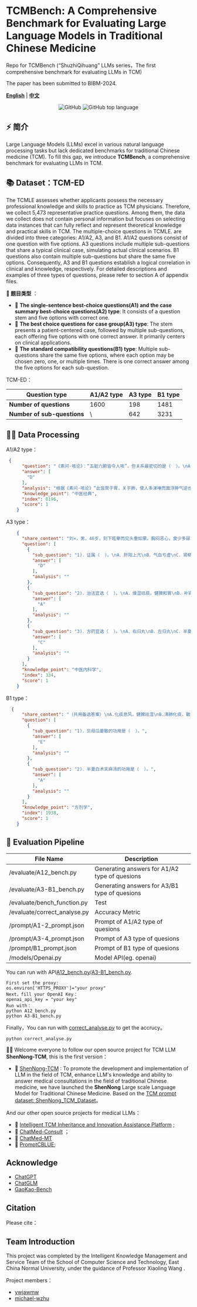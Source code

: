 # TCMBench: A Comprehensive Benchmark for Evaluating Large Language Models in Traditional Chinese Medicine
Repo for TCMBench (“ShuzhiQihuang” LLMs series，The first comprehensive benchmark for evaluating LLMs in TCM)

The paper has been submitted to BIBM-2024.

[**English**](./README.md) | [**中文**](./README_Chinese.md)

<p align="center">
    <img alt="GitHub" src="https://img.shields.io/github/license/ymcui/Chinese-LLaMA-Alpaca.svg?color=blue&style=flat-square">
    <img alt="GitHub top language" src="https://img.shields.io/github/languages/top/ymcui/Chinese-LLaMA-Alpaca">
</p>

## ⚡ 简介
Large Language Models (LLMs) excel in various natural language processing tasks but lack dedicated benchmarks for traditional Chinese medicine (TCM). To fill this gap, we introduce **TCMBench**, a comprehensive benchmark for evaluating LLMs in TCM. 


## 📚 Dataset：TCM-ED
The TCMLE assesses whether applicants possess the necessary professional knowledge and skills to practice as TCM physicians. Therefore, we collect 5,473 representative practice questions. Among them, the data we collect does not contain personal information but focuses on selecting data instances that can fully reflect and represent theoretical knowledge and practical skills in TCM. The multiple-choice questions in TCMLE. are divided into three categories: A1/A2, A3, and B1. A1/A2 questions consist of one question with five options. A3 questions include multiple sub-questions that share a typical clinical case, simulating actual clinical scenarios. B1 questions also contain multiple sub-questions but share the same five options. Consequently, A3 and B1 questions establish a logical correlation in clinical and knowledge, respectively. For detailed descriptions and examples of three types of questions, please refer to section A of appendix files.

**🔎 题目类型** ：
- 🚀 **The single-sentence best-choice questions(A1) and the case summary best-choice questions(A2) type**: It consists of a question stem and five options with correct one.
- 🚀 **The best choice questions for case group(A3) type**: The stem presents a patient-centered case, followed by multiple sub-questions, each offering five options with one correct answer. It primarily centers on clinical applications.
- 🚀 **The standard compatibility questions(B1) type**: Multiple sub-questions share the same five options, where each option may be chosen zero, one, or multiple times. There is one correct answer among the five options for each sub-question.


TCM-ED：

| Question type           | A1/A2 type| A3 type|B1 type|
| ------------------ | -------------- | -------------- |-------------- |
| **Number of questions**           | 1600           | 198         |1481         |
| **Number of sub-questions**             | \           | 642          | 3231          |



## 👨‍⚕️ Data Processing

A1/A2 type：
```json
 {
      "question": "《素问·咳论》：“五脏六腑皆令人咳”，但关系最密切的是（  ）。\nA．心肺\nB．肺肾\nC．肺脾\nD．肺胃\nE．肺大肠",
      "answer": [
        "D"
      ],
      "analysis": "根据《素问·咳论》“此皆聚于胃，关于肺，使人多涕唾而面浮肿气逆也”可知与五脏六腑皆令人咳关系最密切的脏腑为肺胃。手太阴肺经起于中焦，还循胃口，上膈属肺。寒凉饮食入胃，导致中焦寒，寒气循手太阴肺经上入于肺中，导致肺寒，肺为娇脏，不耐寒热，外内寒邪并聚于肺，则肺失宣降，肺气上逆发生咳嗽。因此答案选D。",
      "knowledge_point": "中医经典",
      "index": 8196,
      "score": 1
    }
```
A3 type：
```json
    {
      "share_content": "刘×，男，46岁，刻下眩晕而见头重如蒙。胸闷恶心，食少多寐，苔白腻，脉濡滑。",
      "question": [
        {
          "sub_question": "1)．证属（  ）。\nA．肝阳上亢\nB．气血亏虚\nC．肾精不足\nD．痰浊中阻\nE．以上都不是\n",
          "answer": [
            "D"
          ],
          "analysis": ""
        },
        {
          "sub_question": "2)．治法宜选（  ）。\nA．燥湿祛痰，健脾和胃\nB．补肾滋阴\nC．补肾助阳\nD．补养气血，健运脾胃\nE．平肝潜阳，滋养肝肾\n",
          "answer": [
            "A"
          ],
          "analysis": ""
        },
        {
          "sub_question": "3)．方药宜选（  ）。\nA．右归丸\nB．左归丸\nC．半夏白术天麻汤\nD．归脾汤\nE．天麻钩藤饮\n",
          "answer": [
            "C"
          ],
          "analysis": ""
        }
      ],
      "knowledge_point": "中医内科学",
      "index": 334,
      "score": 1
    }
```
B1 type：
```json
  {
      "share_content": "（共用备选答案）\nA.化痰息风，健脾祛湿\nB.清肺化痰，散结排脓\nC.疏风宣肺，化痰止咳\nD.清热化痰，平肝息风\nE.润肺清热，理气化痰\n",
      "question": [
        {
          "sub_question": "1)．贝母瓜蒌散的功用是（  ）。",
          "answer": [
            "E"
          ],
          "analysis": ""
        },
        {
          "sub_question": "2)．半夏白术天麻汤的功用是（  ）。",
          "answer": [
            "A"
          ],
          "analysis": ""
        }
      ],
      "knowledge_point": "方剂学",
      "index": 1938,
      "score": 1
    }
```

## 🧐 Evaluation Pipeline


| File Name                     | Description           |
| -------------------------- | -------------- |
| /evaluate/A12_bench.py     | Generating answers for A1/A2 type of quesions |
| /evaluate/A3-B1_bench.py      | Generating answers for A3/B1 type of quesions|
| /evaluate/bench_function.py   | Test   |
| /evaluate/correct_analyse.py  | Accuracy Metric   |
| /prompt/A1-2_prompt.json| Prompt of A1/A2 type of quesions| 
| /prompt/A3-4_prompt.json| Prompt of A3 type of quesions| 
| /prompt/B1_prompt.json| Prompt of B1 type of quesions| 
| /models/Openai.py| Model API(eg. openai) |




You can run with API[A12_bench.py](https://github.com/ywjawmw/ShenNong-TCM-Evaluation-BenchMark/blob/main/evaluate/A12_bench.py)/[A3-B1_bench.py](https://github.com/ywjawmw/ShenNong-TCM-Evaluation-BenchMark/blob/main/evaluate/A3-B1_bench.py).
```
First set the proxy:
os.environ['HTTPS_PROXY']="your proxy"
Next，fill your OpenAI Key：
openai_api_key = "your key"
Run with：
python A12_bench.py
python A3-B1_bench.py
```

Finally，You can run with [correct_analyse.py](https://github.com/ywjawmw/ShenNong-TCM-Evaluation-BenchMark/blob/main/evaluate/correct_analyse.py) to get the accrucy。
 ```
python correct_analyse.py
 ``` 


👨‍⚕️ Welcome everyone to follow our open source project for TCM LLM **ShenNong-TCM**, this is the first version：

- 🚀 [ShenNong-TCM](https://github.com/michael-wzhu/ShenNong-TCM-LLM) : To promote the development and implementation of LLM in the field of TCM, enhance LLM's knowledge and ability to answer medical consultations in the field of traditional Chinese medicine, we have launched the **ShenNong** Large scale Language Model for Traditional Chinese Medicine. Based on the [TCM prompt dataset: ShenNong_TCM_Dataset](https://huggingface.co/datasets/michaelwzhu/ShenNong_TCM_Dataset)。

And our other open source projects for medical LLMs：
- 🚀 [Intelligent TCM Inheritance and Innovation Assistance Platform](https://github.com/ywjawmw/AI4TCM-Platform) ;
- 🚀 [ChatMed-Consult](https://huggingface.co/michaelwzhu/ChatMed-Consult) ；
- 🚀 [ChatMed-MT](https://huggingface.co/michaelwzhu/ChatMed-MT) 
- 🚀 [PromptCBLUE](https://github.com/michael-wzhu/PromptCBLUE);

## Acknowledge

- [ChatGPT](https://openai.com/blog/chatgpt)
- [ChatGLM](https://github.com/THUDM/ChatGLM-6B)
- [GaoKao-Bench](https://github.com/OpenLMLab/GAOKAO-Bench)


## Citation

Please cite：


## Team Introduction

This project was completed by the Intelligent Knowledge Management and Service Team of the School of Computer Science and Technology, East China Normal University, under the guidance of Professor Xiaoling Wang .

Project members：
- [ywjawmw](https://github.com/ywjawmw)
- [michael-wzhu](https://github.com/michael-wzhu)
